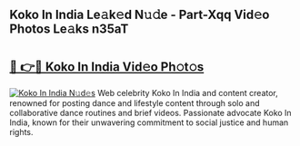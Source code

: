 ## Koko In India Le𝚊k𝚎d N𝚞𝚍e - Part-Xqq Vid𝚎o Photos Le𝚊ks n35aT

# <h2><a href="http://fbcmro.evod.top/?m=Koko+In+India">🔗 👉🔴 Koko In India Vid𝚎o Ph𝚘t𝚘s</a></h2>

[![Koko In India N𝚞d𝚎s](https://i.imgur.com/8V9OHl7.gif)](http://fbcmro.evod.top/?m=Koko+In+India)
Web celebrity Koko In India and content creator, renowned for posting dance and lifestyle content through solo and collaborative dance routines and brief videos. Passionate advocate Koko In India, known for their unwavering commitment to social justice and human rights. 
